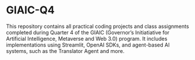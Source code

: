 # GIAIC-Q4
This repository contains all practical coding projects and class assignments completed during Quarter 4 of the GIAIC (Governor’s Initiatiative for Artificial Intelligence, Metaverse and Web 3.0) program. It includes implementations using Streamlit, OpenAI SDKs, and agent-based AI systems, such as the Translator Agent and more.
